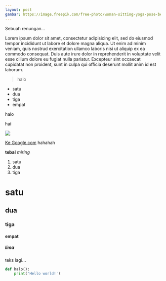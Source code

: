```yaml
---
layout: post
gambar: https://image.freepik.com/free-photo/woman-sitting-yoga-pose-beach_1098-1454.jpg
---
```


Sebuah renungan...

Lorem ipsum dolor sit amet, consectetur adipisicing elit, sed do eiusmod
tempor incididunt ut labore et dolore magna aliqua. Ut enim ad minim veniam,
quis nostrud exercitation ullamco laboris nisi ut aliquip ex ea commodo
consequat. Duis aute irure dolor in reprehenderit in voluptate velit esse
cillum dolore eu fugiat nulla pariatur. Excepteur sint occaecat cupidatat non
proident, sunt in culpa qui officia deserunt mollit anim id est laborum.

> halo

- satu
- dua
- tiga
- empat

halo

hai

![](https://image.freepik.com/free-photo/woman-sitting-yoga-pose-beach_1098-1454.jpg)

[Ke Google.com](https://google.com) hahahah

**tebal** _miring_

1. satu
2. dua
3. tiga

# satu

## dua

### tiga

#### empat

##### lima

teks lagi...

```python
def halo():
	print('Hello world!')
```